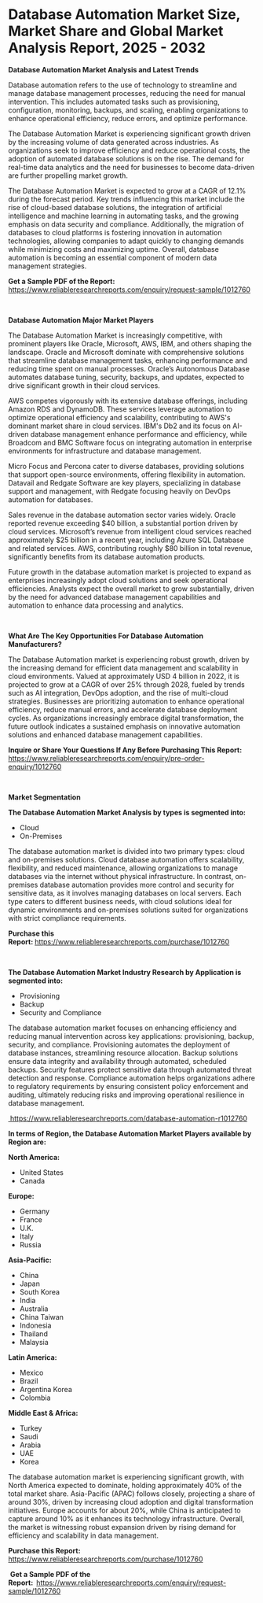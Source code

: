 <p><h1>Database Automation Market Size, Market Share and Global Market Analysis Report, 2025 - 2032</h1></p><p><strong>Database Automation Market Analysis and Latest Trends</strong></p>
<p><p>Database automation refers to the use of technology to streamline and manage database management processes, reducing the need for manual intervention. This includes automated tasks such as provisioning, configuration, monitoring, backups, and scaling, enabling organizations to enhance operational efficiency, reduce errors, and optimize performance.</p><p>The Database Automation Market is experiencing significant growth driven by the increasing volume of data generated across industries. As organizations seek to improve efficiency and reduce operational costs, the adoption of automated database solutions is on the rise. The demand for real-time data analytics and the need for businesses to become data-driven are further propelling market growth.</p><p>The Database Automation Market is expected to grow at a CAGR of 12.1% during the forecast period. Key trends influencing this market include the rise of cloud-based database solutions, the integration of artificial intelligence and machine learning in automating tasks, and the growing emphasis on data security and compliance. Additionally, the migration of databases to cloud platforms is fostering innovation in automation technologies, allowing companies to adapt quickly to changing demands while minimizing costs and maximizing uptime. Overall, database automation is becoming an essential component of modern data management strategies.</p></p>
<p><strong>Get a Sample PDF of the Report:&nbsp;</strong> <a href="https://www.reliableresearchreports.com/enquiry/request-sample/1012760?utm_campaign=2778&utm_medium=2&utm_source=Github&utm_content=ia&utm_term=16042025&utm_id=database-automation">https://www.reliableresearchreports.com/enquiry/request-sample/1012760</a></p>
<p>&nbsp;</p>
<p><strong>Database Automation Major Market Players</strong></p>
<p><p>The Database Automation Market is increasingly competitive, with prominent players like Oracle, Microsoft, AWS, IBM, and others shaping the landscape. Oracle and Microsoft dominate with comprehensive solutions that streamline database management tasks, enhancing performance and reducing time spent on manual processes. Oracle’s Autonomous Database automates database tuning, security, backups, and updates, expected to drive significant growth in their cloud services.</p><p>AWS competes vigorously with its extensive database offerings, including Amazon RDS and DynamoDB. These services leverage automation to optimize operational efficiency and scalability, contributing to AWS's dominant market share in cloud services. IBM's Db2 and its focus on AI-driven database management enhance performance and efficiency, while Broadcom and BMC Software focus on integrating automation in enterprise environments for infrastructure and database management.</p><p>Micro Focus and Percona cater to diverse databases, providing solutions that support open-source environments, offering flexibility in automation. Datavail and Redgate Software are key players, specializing in database support and management, with Redgate focusing heavily on DevOps automation for databases.</p><p>Sales revenue in the database automation sector varies widely. Oracle reported revenue exceeding $40 billion, a substantial portion driven by cloud services. Microsoft’s revenue from intelligent cloud services reached approximately $25 billion in a recent year, including Azure SQL Database and related services. AWS, contributing roughly $80 billion in total revenue, significantly benefits from its database automation products.</p><p>Future growth in the database automation market is projected to expand as enterprises increasingly adopt cloud solutions and seek operational efficiencies. Analysts expect the overall market to grow substantially, driven by the need for advanced database management capabilities and automation to enhance data processing and analytics.</p></p>
<p>&nbsp;</p>
<p><strong>What Are The Key Opportunities For Database Automation Manufacturers?</strong></p>
<p><p>The Database Automation market is experiencing robust growth, driven by the increasing demand for efficient data management and scalability in cloud environments. Valued at approximately USD 4 billion in 2022, it is projected to grow at a CAGR of over 25% through 2028, fueled by trends such as AI integration, DevOps adoption, and the rise of multi-cloud strategies. Businesses are prioritizing automation to enhance operational efficiency, reduce manual errors, and accelerate database deployment cycles. As organizations increasingly embrace digital transformation, the future outlook indicates a sustained emphasis on innovative automation solutions and enhanced database management capabilities.</p></p>
<p><strong>Inquire or Share Your Questions If Any Before Purchasing This Report:</strong> <a href="https://www.reliableresearchreports.com/enquiry/pre-order-enquiry/1012760?utm_campaign=2778&utm_medium=2&utm_source=Github&utm_content=ia&utm_term=16042025&utm_id=database-automation">https://www.reliableresearchreports.com/enquiry/pre-order-enquiry/1012760</a></p>
<p>&nbsp;</p>
<p><strong>Market Segmentation</strong></p>
<p><strong>The Database Automation Market Analysis by types is segmented into:</strong></p>
<p><ul><li>Cloud</li><li>On-Premises</li></ul></p>
<p><p>The database automation market is divided into two primary types: cloud and on-premises solutions. Cloud database automation offers scalability, flexibility, and reduced maintenance, allowing organizations to manage databases via the internet without physical infrastructure. In contrast, on-premises database automation provides more control and security for sensitive data, as it involves managing databases on local servers. Each type caters to different business needs, with cloud solutions ideal for dynamic environments and on-premises solutions suited for organizations with strict compliance requirements.</p></p>
<p><strong>Purchase this Report:&nbsp;</strong><a href="https://www.reliableresearchreports.com/purchase/1012760?utm_campaign=2778&utm_medium=2&utm_source=Github&utm_content=ia&utm_term=16042025&utm_id=database-automation">https://www.reliableresearchreports.com/purchase/1012760</a></p>
<p>&nbsp;</p>
<p><strong>The Database Automation Market Industry Research by Application is segmented into:</strong></p>
<p><ul><li>Provisioning</li><li>Backup</li><li>Security and Compliance</li></ul></p>
<p><p>The database automation market focuses on enhancing efficiency and reducing manual intervention across key applications: provisioning, backup, security, and compliance. Provisioning automates the deployment of database instances, streamlining resource allocation. Backup solutions ensure data integrity and availability through automated, scheduled backups. Security features protect sensitive data through automated threat detection and response. Compliance automation helps organizations adhere to regulatory requirements by ensuring consistent policy enforcement and auditing, ultimately reducing risks and improving operational resilience in database management.</p></p>
<p><a href="https://www.reliableresearchreports.com/database-automation-r1012760?utm_campaign=2778&utm_medium=2&utm_source=Github&utm_content=ia&utm_term=16042025&utm_id=database-automation">&nbsp;https://www.reliableresearchreports.com/database-automation-r1012760</a></p>
<p><strong>In terms of Region, the Database Automation Market Players available by Region are:</strong></p>
<p>
    <p> <strong> North America: </strong>
        <ul>
            <li>United States</li>
            <li>Canada</li>
        </ul>
        </p> 
    <p> <strong> Europe: </strong>
        <ul>
            <li>Germany</li>
            <li>France</li>
            <li>U.K.</li>
            <li>Italy</li>
            <li>Russia</li>
        </ul>
        </p> 
    <p> <strong> Asia-Pacific: </strong>
        <ul>
            <li>China</li>
            <li>Japan</li>
            <li>South Korea</li>
            <li>India</li>
            <li>Australia</li>
            <li>China Taiwan</li>
            <li>Indonesia</li>
            <li>Thailand</li>
            <li>Malaysia</li>
        </ul>
        </p> 
    <p> <strong> Latin America: </strong>
        <ul>
            <li>Mexico</li>
            <li>Brazil</li>
            <li>Argentina Korea</li>
            <li>Colombia</li>
        </ul>
        </p> 
    <p> <strong> Middle East & Africa: </strong>
        <ul>
            <li>Turkey</li>
            <li>Saudi</li>
            <li>Arabia</li>
            <li>UAE</li>
            <li>Korea</li>
        </ul>
    </p>
    </p>
<p><p>The database automation market is experiencing significant growth, with North America expected to dominate, holding approximately 40% of the total market share. Asia-Pacific (APAC) follows closely, projecting a share of around 30%, driven by increasing cloud adoption and digital transformation initiatives. Europe accounts for about 20%, while China is anticipated to capture around 10% as it enhances its technology infrastructure. Overall, the market is witnessing robust expansion driven by rising demand for efficiency and scalability in data management.</p></p>
<p><strong>Purchase this Report: </strong><a href="https://www.reliableresearchreports.com/purchase/1012760?utm_campaign=2778&utm_medium=2&utm_source=Github&utm_content=ia&utm_term=16042025&utm_id=database-automation">https://www.reliableresearchreports.com/purchase/1012760</a></p>
<p>&nbsp;<strong>Get a Sample PDF of the Report:&nbsp;&nbsp;</strong><a href="https://www.reliableresearchreports.com/enquiry/request-sample/1012760?utm_campaign=2778&utm_medium=2&utm_source=Github&utm_content=ia&utm_term=16042025&utm_id=database-automation">https://www.reliableresearchreports.com/enquiry/request-sample/1012760</a></p>
<p><strong></strong></p>
<p><p></p><p></p><p></p></p>